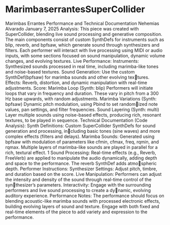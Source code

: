 # MarimbaserrantesSuperCollider
Marimbas Errantes Performance and Technical
Documentation
Nehemias Alvarado
January 7, 2025
Analysis:
This piece was created with SuperCollider, blending live sound processing and generative composition. The main components consist of custom SynthDefs for instruments such as blip, reverb, and
bpfsaw, which generate sound through synthesizers and filters. Each performer will interact with
live processing using MIDI or audio inputs, with some sections focused on sound manipulation,
dynamic volume changes, and evolving textures.
Live Performance:
Instruments: Synthesized sounds processed in real time, including marimba-like tones and
noise-based textures.
Sound Generation: Use the custom SynthDef(bpfsaw) for marimba sounds and other evolving textures.
Effects: Reverb, distortion, and dynamic manipulation with real-time adjustments.
Score: Marimba Loop (Synth: blip) Performers will initiate loops that vary in frequency and
duration. These vary in pitch from a 300 Hz base upwards, with random adjustments.
Marimba Variations (Synth: bpfsaw) Dynamic pitch modulation, using Pbind to set randomized note values, pan settings, and filter frequencies.
Sound Layering (Synth: multi) Layer multiple sounds using noise-based effects, producing
rich, resonant textures, to be played in sequence.
Technical Documentation (Code Analysis):
Synth Definitions: Custom SuperCollider SynthDefs for sound generation and processing, including basic tones (sine waves) and more complex effects (filters and delays).
Marimba Sounds: Generated using bpfsaw with modulation of parameters like cfmin, cfmax,
freq, rqmin, and rqmax. Multiple layers of marimba-like sounds are played in parallel for a rich,
textural effect.
1
Sound Processing: Real-time effects (e.g., Reverb, FreeVerb) are applied to manipulate the
audio dynamically, adding depth and space to the performance. The reverb SynthDef adds atmospheric depth.
Performer Instructions:
Synthesizer Settings: Adjust pitch, timbre, and duration based on the score. Live Manipulation:
Performers can adjust the intensity and density of the sound through real-time control of the synthesizer’s parameters.
Interactivity: Engage with the surrounding performers and live sound processing to create a dynamic, evolving auditory experience.
Performance Notes: The performance should focus on blending acoustic-like marimba sounds
with processed electronic effects, building evolving layers of sound and texture. Engage with both
fixed and real-time elements of the piece to add variety and expression to the performance.
